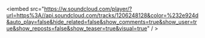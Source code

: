 <iembed  src="https://w.soundcloud.com/player/?url=https%3A//api.soundcloud.com/tracks/1206248128&color=%232e924d&auto_play=false&hide_related=false&show_comments=true&show_user=true&show_reposts=false&show_teaser=true&visual=true" / >